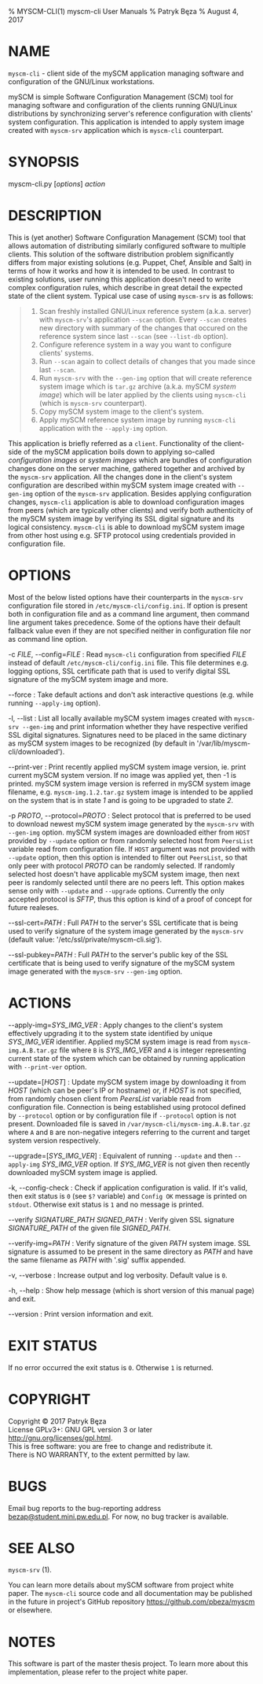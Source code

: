 % MYSCM-CLI(1) myscm-cli User Manuals
% Patryk Bęza
% August 4, 2017

# NAME

`myscm-cli` - client side of the mySCM application managing software and
configuration of the GNU/Linux workstations.

mySCM is simple Software Configuration Management (SCM) tool for managing
software and configuration of the clients running GNU/Linux distributions by
synchronizing server's reference configuration with clients' system
configuration.  This application is intended to apply system image created with
`myscm-srv` application which is `myscm-cli` counterpart.

# SYNOPSIS

myscm-cli.py [*options*] *action*

# DESCRIPTION

This is (yet another) Software Configuration Management (SCM) tool that allows
automation of distributing similarly configured software to multiple clients.
This solution of the software distribution problem significantly differs from
major existing solutions (e.g. Puppet, Chef, Ansible and Salt) in terms of how
it works and how it is intended to be used.  In contrast to existing solutions,
user running this application doesn't need to write complex configuration
rules, which describe in great detail the expected state of the client system.
Typical use case of using `myscm-srv` is as follows:

>  1. Scan freshly installed GNU/Linux reference system (a.k.a. server) with
>     `myscm-srv`'s application `--scan` option.  Every `--scan` creates new
>     directory with summary of the changes that occured on the reference
>     system since last `--scan` (see `--list-db` option).
>  1. Configure reference system in a way you want to configure clients'
>     systems.
>  1. Run `--scan` again to collect details of changes that you made since last
>     `--scan`.
>  1. Run `myscm-srv` with the `--gen-img` option that will create reference
>     system image which is `tar.gz` archive (a.k.a. mySCM *system image*)
>     which will be later applied by the clients using `myscm-cli` (which is
>     `myscm-srv` counterpart).
>  1. Copy mySCM system image to the client's system.
>  1. Apply mySCM reference system image by running `myscm-cli` application
>     with the `--apply-img` option.

This application is briefly referred as a `client`.  Functionality of the
client-side of the mySCM application boils down to applying so-called
*configuration images* or *system images* which are bundles of configuration
changes done on the server machine, gathered together and archived by the
`myscm-srv` application.  All the changes done in the client's system
configuration are described within mySCM system image created with `--gen-img`
option of the `myscm-srv` application.  Besides applying configuration changes,
`myscm-cli` application is able to download configuration images from peers
(which are typically other clients) and verify both authenticity of the mySCM
system image by verifying its SSL digital signature and its logical
consistency.  `myscm-cli` is able to download mySCM system image from other
host using e.g. SFTP protocol using credentials provided in configuration
file.

# OPTIONS

Most of the below listed options have their counterparts in the `myscm-srv`
configuration file stored in `/etc/myscm-cli/config.ini`.  If option is present
both in configuration file and as a command line argument, then command line
argument takes precedence.  Some of the options have their default fallback
value even if they are not specified neither in configuration file nor as
command line option.

-c *FILE*, \--config=*FILE*
:   Read `myscm-cli` configuration from specified *FILE* instead of default
    `/etc/myscm-cli/config.ini` file.  This file determines e.g. logging
    options, SSL certificate path that is used to verify digital SSL signature
    of the mySCM system image and more.

\--force
:   Take default actions and don't ask interactive questions (e.g. while
    running `--apply-img` option).

-l, \--list
:   List all locally available mySCM system images created with `myscm-srv
    --gen-img` and print information whether they have respective verified SSL
    digital signatures.  Signatures need to be placed in the same dictinary as
    mySCM system images to be recognized (by default in
    '/var/lib/myscm-cli/downloaded').

\--print-ver
:   Print recently applied mySCM system image version, ie. print current mySCM
    system version.  If no image was applied yet, then -1 is printed.  mySCM
    system image version is referred in mySCM system image filename,
    e.g. `myscm-img.1.2.tar.gz` system image is intended to be applied on the
    system that is in state *1* and is going to be upgraded to state *2*.

-p *PROTO*, \--protocol=*PROTO*
:   Select protocol that is preferred to be used to download newest mySCM
    system image generated by the `myscm-srv` with `--gen-img` option.  mySCM
    system images are downloaded either from `HOST` provided by `--update`
    option or from randomly selected host from `PeersList` variable read from
    configuration file.  If `HOST` argument was not provided with `--update`
    option, then this option is intended to filter out `PeersList`, so that
    only peer with protocol *PROTO* can be randomly selected.  If randomly
    selected host doesn't have applicable mySCM system image, then next peer is
    randomly selected until there are no peers left.  This option makes sense
    only with `--update` and `--upgrade` options.  Currently the only accepted
    protocol is *SFTP*, thus this option is kind of a proof of concept for
    future realeses.

\--ssl-cert=*PATH*
:   Full *PATH* to the server's SSL certificate that is being used to verify
    signature of the system image generated by the `myscm-srv` (default value:
    '/etc/ssl/private/myscm-cli.sig').

\--ssl-pubkey=*PATH*
:   Full *PATH* to the server's public key of the SSL certificate that is being
    used to verify signature of the mySCM system image generated with the
    `myscm-srv` `--gen-img` option.

# ACTIONS

\--apply-img=*SYS_IMG_VER*
:   Apply changes to the client's system effectively upgrading it to the system
    state identified by unique *SYS_IMG_VER* identifier.  Applied mySCM system
    image is read from `myscm-img.A.B.tar.gz` file where `B` is *SYS_IMG_VER*
    and `A` is integer representing current state of the system which can be
    obtained by running application with `--print-ver` option.

\--update=[*HOST*]
:   Update mySCM system image by downloading it from *HOST* (which can be
    peer's IP or hostname) or, if *HOST* is not specified, from randomly chosen
    client from *PeersList* variable read from configuration file.  Connection
    is being established using protocol defined by `--protocol` option or by
    configuration file if `--protocol` option is not present.  Downloaded file
    is saved in `/var/myscm-cli/myscm-img.A.B.tar.gz` where `A` and `B` are
    non-negative integers referring to the current and target system version
    respectively.

\--upgrade=[*SYS_IMG_VER*]
:   Equivalent of running `--update` and then `--apply-img` *SYS_IMG_VER*
    option.  If *SYS_IMG_VER* is not given then recently downloaded mySCM
    system image is applied.

-k, \--config-check
:   Check if application configuration is valid.  If it's valid, then exit
    status is `0` (see `$?` variable) and `Config OK` message is printed on
    `stdout`.  Otherwise exit status is `1` and no message is printed.

\--verify *SIGNATURE_PATH* *SIGNED_PATH*
:   Verify given SSL signature *SIGNATURE_PATH* of the given file
    *SIGNED_PATH*.

\--verify-img=*PATH*
:   Verify signature of the given *PATH* system image.  SSL signature is
    assumed to be present in the same directory as *PATH* and have the same
    filename as *PATH* with '.sig' suffix appended.

-v, \--verbose
:   Increase output and log verbosity.  Default value is `0`.

-h, \--help
:   Show help message (which is short version of this manual page) and exit.

\--version
:   Print version information and exit.

# EXIT STATUS

If no error occurred the exit status is `0`.  Otherwise `1` is returned.

# COPYRIGHT

Copyright © 2017 Patryk Bęza  
License GPLv3+: GNU GPL version 3 or later <http://gnu.org/licenses/gpl.html>.  
This is free software: you are free to change and redistribute it.  
There is NO WARRANTY, to the extent permitted by law.

# BUGS

Email bug reports to the bug-reporting address <bezap@student.mini.pw.edu.pl>.
For now, no bug tracker is available.

# SEE ALSO

`myscm-srv` (1).

You can learn more details about mySCM software from project white paper.  The
`myscm-cli` source code and all documentation may be published in the future in
project's GitHub repository <https://github.com/pbeza/myscm> or elsewhere.

# NOTES

This software is part of the master thesis project.  To learn more about this
implementation, please refer to the project white paper.
